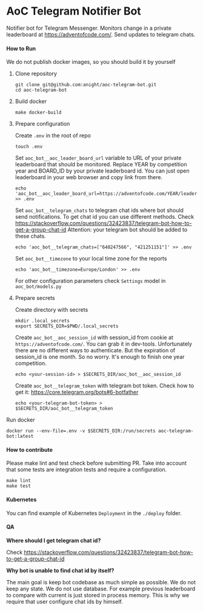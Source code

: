 # AoC Telegram Notifier Bot

Notifier bot for Telegram Messenger. 
Monitors change in a private leaderboard at https://adventofcode.com/. Send updates to telegram chats.

#### How to Run

We do not publish docker images, so you should build it by yourself

1. Clone repository

    ```shell script
    git clone git@github.com:anight/aoc-telegram-bot.git
    cd aoc-telegram-bot
    ```

2. Build docker
    ```shell script
    make docker-build
    ```

3. Prepare configuration

    Create `.env` in the root of repo 
    ```shell script
    touch .env
    ```
    
    Set `aoc_bot__aoc_leader_board_url` variable to URL of your private leaderboard that should be monitored. 
    Replace YEAR by competition year and BOARD_ID by your private leaderboard id.
    You can just open leaderboard in your web browser and copy link from there.
     ```shell script
    echo 'aoc_bot__aoc_leader_board_url=https://adventofcode.com/YEAR/leaderboard/private/view/BOARD_ID' >> .env
     ```
    
    Set `aoc_bot__telegram_chats` to telegram chat ids where bot should send notifications.
    To get chat id you can use different methods. 
    Check https://stackoverflow.com/questions/32423837/telegram-bot-how-to-get-a-group-chat-id
    Attention: your telegram bot should be added to these chats.
     ```shell script
    echo 'aoc_bot__telegram_chats=["640247566", "421251151"]' >> .env
     ```

    Set `aoc_bot__timezone` to your local time zone for the reports
     ```shell script
    echo 'aoc_bot__timezone=Europe/London' >> .env
     ```

   For other configuration parameters check `Settings` model in `aoc_bot/models.py`
   
4. Prepare secrets

    Create directory with secrets 
    ```shell script
    mkdir .local_secrets
    export SECRETS_DIR=$PWD/.local_secrets
    ```
   
   Create `aoc_bot__aoc_session_id` with session_id from cookie at `https://adventofcode.com/`. 
   You can grab it in dev-tools. Unfortunately there are no different ways to authenticate. But the
   expiration of session_id is one month. So no worry. It's enough to finish one year competition.
   ```shell script
   echo <your-session-id> > $SECRETS_DIR/aoc_bot__aoc_session_id 
   ```
   
   Create `aoc_bot__telegram_token` with telegram bot token. 
   Check how to get it: https://core.telegram.org/bots#6-botfather
   ```shell script
   echo <your-telegram-bot-token> > $SECRETS_DIR/aoc_bot__telegram_token 
   ```


Run docker
```shell script
docker run --env-file=.env -v $SECRETS_DIR:/run/secrets aoc-telegram-bot:latest
```

   
#### How to contribute

Please make lint and test check before submitting PR.
Take into account that some tests are integration tests and require a configuration.
```shell script
make lint
make test
```

#### Kubernetes

You can find example of Kubernetes `Deployment` in the `./deploy` folder. 

#### QA

**Where should I get telegram chat id?**

Check https://stackoverflow.com/questions/32423837/telegram-bot-how-to-get-a-group-chat-id


**Why bot is unable to find chat id by itself?**

The main goal is keep bot codebase as much simple as possible. We do not keep any state. We do not use database.
For example previous leaderboard to compare with current is just stored in process memory.
This is why we require that user configure chat ids by himself.


